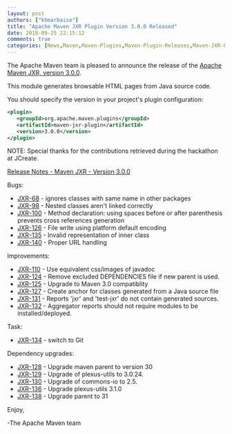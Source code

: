 ```yaml
---
layout: post
authors: ["khmarbaise"]
title: "Apache Maven JXR Plugin Version 3.0.0 Released"
date: 2018-09-25 22:15:12
comments: true
categories: [News,Maven,Maven-Plugins,Maven-Plugin-Releases,Maven-JXR-Plugin,Maven-JXR-Plugin-Releases]
---
```

The Apache Maven team is pleased to announce the release of the 
[Apache Maven JXR, version 3.0.0](https://maven.apache.org/jxr/maven-jxr-plugin/).

This module generates browsable HTML pages from Java source code.

You should specify the version in your project's plugin configuration:

``` xml
<plugin>
   <groupId>org.apache.maven.plugins</groupId>
   <artifactId>maven-jxr-plugin</artifactId>
   <version>3.0.0</version>
</plugin>
```

NOTE: Special thanks for the contributions retrieved during the hackathon at JCreate.

<!-- more -->

[Release Notes - Maven JXR - Version 3.0.0](https://issues.apache.org/jira/secure/ReleaseNote.jspa?projectId=12317527&version=12330848)


Bugs:

 * [JXR-68](https://issues.apache.org/jira/browse/JXR-68) - ignores classes with same name in other packages
 * [JXR-98](https://issues.apache.org/jira/browse/JXR-98) - Nested classes aren't linked correctly
 * [JXR-100](https://issues.apache.org/jira/browse/JXR-100) - Method declaration: using spaces before or after parenthesis prevents cross references generation
 * [JXR-126](https://issues.apache.org/jira/browse/JXR-126) - File write using platform default encoding
 * [JXR-135](https://issues.apache.org/jira/browse/JXR-135) - Invalid representation of inner class
 * [JXR-140](https://issues.apache.org/jira/browse/JXR-140) - Proper URL handling

Improvements:

 * [JXR-110](https://issues.apache.org/jira/browse/JXR-110) - Use equivalent css/images of javadoc
 * [JXR-124](https://issues.apache.org/jira/browse/JXR-124) - Remove excluded DEPENDENCIES file if new parent is used.
 * [JXR-125](https://issues.apache.org/jira/browse/JXR-125) - Upgrade to Maven 3.0 compatiblity
 * [JXR-127](https://issues.apache.org/jira/browse/JXR-127) - Create anchor for classes generated from a Java source file
 * [JXR-131](https://issues.apache.org/jira/browse/JXR-131) - Reports 'jxr' and 'test-jxr' do not contain generated sources.
 * [JXR-132](https://issues.apache.org/jira/browse/JXR-132) - Aggregator reports should not require modules to be installed/deployed.

Task:

 * [JXR-134](https://issues.apache.org/jira/browse/JXR-134) - switch to Git

Dependency upgrades:

 * [JXR-128](https://issues.apache.org/jira/browse/JXR-128) - Upgrade maven parent to version 30
 * [JXR-129](https://issues.apache.org/jira/browse/JXR-129) - Upgrade of plexus-utils to 3.0.24.
 * [JXR-130](https://issues.apache.org/jira/browse/JXR-130) - Upgrade of commons-io to 2.5.
 * [JXR-136](https://issues.apache.org/jira/browse/JXR-136) - Upgrade plexus-utils 3.1.0
 * [JXR-138](https://issues.apache.org/jira/browse/JXR-138) - Upgrade parent to 31

Enjoy,

-The Apache Maven team 
